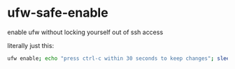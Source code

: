 # ufw-safe-enable

enable ufw without locking yourself out of ssh access

literally just this:

```sh
ufw enable; echo "press ctrl-c within 30 seconds to keep changes"; sleep 30; ufw disable
```
